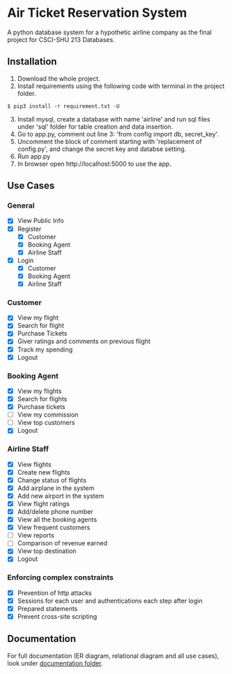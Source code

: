 # Air Ticket Reservation System 
A python database system for a hypothetic airline company as the final project for CSCI-SHU 213 Databases.


## Installation
1. Download the whole project.
2. Install requirements using the following code with terminal in the project folder.
```
$ pip3 install -r requirement.txt -U
```
3. Install mysql, create a database with name 'airline' and run sql files under 'sql' folder for table creation and data insertion.
4. Go to app.py, comment out line 3: 'from config import db, secret_key'.
5. Uncomment the block of comment starting with 'replacement of config.py', and change the secret key and databse setting.
6. Run app.py
7. In browser open http://localhost:5000 to use the app.

## Use Cases
### General
- [x] View Public Info
- [x] Register
  - [x] Customer
  - [x] Booking Agent
  - [x] Airline Staff

- [x] Login
  - [x] Customer
  - [x] Booking Agent
  - [x] Airline Staff
### Customer
- [x] View my flight
- [x] Search for flight
- [x] Purchase Tickets
- [x] Giver ratings and comments on previous flight
- [x] Track my spending
- [x] Logout
### Booking Agent
- [x] View my flights
- [x] Search for flights
- [x] Purchase tickets
- [ ] View my commission
- [ ] View top customers
- [x] Logout
### Airline Staff
- [x] View flights
- [x] Create new flights
- [x] Change status of flights
- [x] Add airplane in the system
- [x] Add new airport in the system
- [x] View flight ratings
- [x] Add/delete phone number
- [x] View all the booking agents
- [x] View frequent customers
- [ ] View reports
- [ ] Comparison of revenue earned
- [x] View top destination
- [x] Logout
### Enforcing complex constraints
- [x] Prevention of http attacks
- [x] Sessions for each user and authentications each step after login
- [x] Prepared statements
- [x] Prevent cross-site scripting

## Documentation
For full documentation (ER diagram, relational diagram and all use cases), look under [documentation folder](/documentation).
